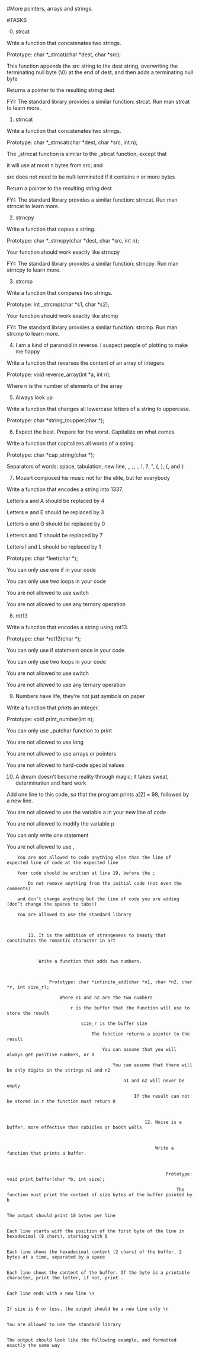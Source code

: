 #More pointers, arrays and strings.



#TASKS



0. strcat



Write a function that concatenates two strings.



Prototype: char *_strcat(char *dest, char *src);

This function appends the src string to the dest string, overwriting the terminating null byte (\0) at the end of dest, and then adds a terminating null byte

Returns a pointer to the resulting string dest

FYI: The standard library provides a similar function: strcat. Run man strcat to learn more.



1. strncat



Write a function that concatenates two strings.



Prototype: char *_strncat(char *dest, char *src, int n);

The _strncat function is similar to the _strcat function, except that

it will use at most n bytes from src; and

src does not need to be null-terminated if it contains n or more bytes

Return a pointer to the resulting string dest

FYI: The standard library provides a similar function: strncat. Run man strncat to learn more.



2. strncpy



Write a function that copies a string.



Prototype: char *_strncpy(char *dest, char *src, int n);

Your function should work exactly like strncpy

FYI: The standard library provides a similar function: strncpy. Run man strncpy to learn more.



3. strcmp



Write a function that compares two strings.



Prototype: int _strcmp(char *s1, char *s2);

Your function should work exactly like strcmp

FYI: The standard library provides a similar function: strcmp. Run man strcmp to learn more.



4. I am a kind of paranoid in reverse. I suspect people of plotting to make me happy



Write a function that reverses the content of an array of integers.



Prototype: void reverse_array(int *a, int n);

Where n is the number of elements of the array





5. Always look up



Write a function that changes all lowercase letters of a string to uppercase.



Prototype: char *string_toupper(char *);



6. Expect the best. Prepare for the worst. Capitalize on what comes



Write a function that capitalizes all words of a string.



Prototype: char *cap_string(char *);

Separators of words: space, tabulation, new line, ,, ;, ., !, ?, ", (, ), {, and }



7. Mozart composed his music not for the elite, but for everybody



Write a function that encodes a string into 1337.



Letters a and A should be replaced by 4

Letters e and E should be replaced by 3

Letters o and O should be replaced by 0

Letters t and T should be replaced by 7

Letters l and L should be replaced by 1

Prototype: char *leet(char *);

You can only use one if in your code

You can only use two loops in your code

You are not allowed to use switch

You are not allowed to use any ternary operation



8. rot13



Write a function that encodes a string using rot13.



Prototype: char *rot13(char *);

You can only use if statement once in your code

You can only use two loops in your code

You are not allowed to use switch

You are not allowed to use any ternary operation



9. Numbers have life; they're not just symbols on paper



Write a function that prints an integer.



Prototype: void print_number(int n);

You can only use _putchar function to print

You are not allowed to use long

You are not allowed to use arrays or pointers

You are not allowed to hard-code special values



10. A dream doesn't become reality through magic; it takes sweat, determination and hard work



Add one line to this code, so that the program prints a[2] = 98, followed by a new line.



You are not allowed to use the variable a in your new line of code

You are not allowed to modify the variable p

You can only write one statement

You are not allowed to use ,

        You are not allowed to code anything else than the line of expected line of code at the expected line

	    Your code should be written at line 19, before the ;

	        Do not remove anything from the initial code (not even the comments)

		and don’t change anything but the line of code you are adding (don’t change the spaces to tabs!)

		You are allowed to use the standard library



			11. It is the addition of strangeness to beauty that constitutes the romantic character in art



				Write a function that adds two numbers.



					Prototype: char *infinite_add(char *n1, char *n2, char *r, int size_r);

						Where n1 and n2 are the two numbers

							r is the buffer that the function will use to store the result

								size_r is the buffer size

									The function returns a pointer to the result

										You can assume that you will always get positive numbers, or 0

											You can assume that there will be only digits in the strings n1 and n2

												n1 and n2 will never be empty

													If the result can not be stored in r the function must return 0



														12. Noise is a buffer, more effective than cubicles or booth walls



															Write a function that prints a buffer.



																Prototype: void print_buffer(char *b, int size);

																	The function must print the content of size bytes of the buffer pointed by b

																		The output should print 10 bytes per line

																			Each line starts with the position of the first byte of the line in hexadecimal (8 chars), starting with 0

																				Each line shows the hexadecimal content (2 chars) of the buffer, 2 bytes at a time, separated by a space

																					Each line shows the content of the buffer. If the byte is a printable character, print the letter, if not, print .

																						Each line ends with a new line \n

																							If size is 0 or less, the output should be a new line only \n

																								You are allowed to use the standard library

																									The output should look like the following example, and formatted exactly the same way


